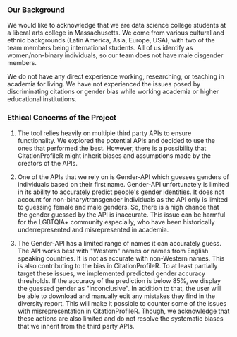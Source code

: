 ### Our Background

We would like to acknowledge that we are data science college students at a liberal arts college in Massachusetts. We come from various cultural and ethnic backgrounds (Latin America, Asia, Europe, USA), with two of the team members being international students. All of us identify as women/non-binary individuals, so our team does not have male cisgender members.

We do not have any direct experience working, researching, or teaching in academia for living. We have not experienced the issues posed by discriminating citations or gender bias while working academia or higher educational institutions.

### Ethical Concerns of the Project

1.  The tool relies heavily on multiple third party APIs to ensure functionality. We explored the potential APIs and decided to use the ones that performed the best. However, there is a possibility that CitationProfileR might inherit biases and assumptions made by the creators of the APIs.

1.  One of the APIs that we rely on is Gender-API which guesses genders of individuals based on their first name. Gender-API unfortunately is limited in its ability to accurately predict people's gender identities. It does not account for non-binary/transgender individuals as the API only is limited to guessing female and male genders. So, there is a high chance that the gender guessed by the API is inaccurate. This issue can be harmful for the LGBTQIA+ community especially, who have been historically underrepresented and misrepresented in academia.

1.  The Gender-API has a limited range of names it can accurately guess. The API works best with "Western" names or names from English speaking countries. It is not as accurate with non-Western names. This is also contributing to the bias in CitationProfileR. To at least partially target these issues, we implemented predicted gender accuracy thresholds. If the accuracy of the prediction is below 85%, we display the guessed gender as "inconclusive". In addition to that, the user will be able to download and manually edit any mistakes they find in the diversity report. This will make it possible to counter some of the issues with misrepresentation in CitationProfileR. Though, we acknowledge that these actions are also limited and do not resolve the systematic biases that we inherit from the third party APIs.
